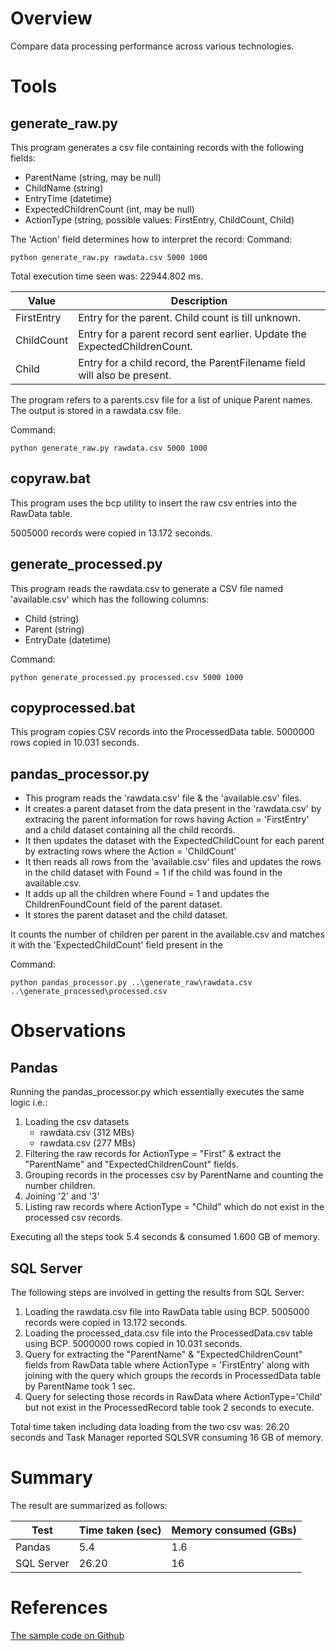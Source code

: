 # Overview
Compare data processing performance across various technologies.

# Tools

## generate_raw.py
This program generates a csv file containing records with the following fields:
- ParentName (string, may be null)
- ChildName (string)
- EntryTime (datetime)
- ExpectedChildrenCount (int, may be null)
- ActionType (string, possible values: FirstEntry, ChildCount, Child)

The 'Action' field determines how to interpret the record:
Command:
```
python generate_raw.py rawdata.csv 5000 1000
```
Total execution time seen was: 22944.802 ms.

| Value      | Description                                                              |
| ---------- | ------------------------------------------------------------------------ |
| FirstEntry | Entry for the parent. Child count is till unknown.                       |
| ChildCount | Entry for a parent record sent earlier. Update the ExpectedChildrenCount.|
| Child      | Entry for a child record, the ParentFilename field will also be present. |

The program refers to a parents.csv file for a list of unique Parent names.
The output is stored in a rawdata.csv file.

Command:
```
python generate_raw.py rawdata.csv 5000 1000
```

## copyraw.bat
This program uses the bcp utility to insert the raw csv entries into the RawData table.

5005000 records were copied in 13.172 seconds.

## generate_processed.py
This program reads the rawdata.csv to generate a CSV file named 'available.csv'  which has the following columns:
- Child (string)
- Parent (string)
- EntryDate (datetime)

Command:
```
python generate_processed.py processed.csv 5000 1000
```

## copyprocessed.bat
This program copies CSV records into the ProcessedData table. 
5000000 rows copied in 10.031 seconds.


## pandas_processor.py
- This program reads the 'rawdata.csv' file & the 'available.csv' files. 
- It creates a parent dataset from the data present in the 'rawdata.csv' by extracing the parent information for rows having Action = 'FirstEntry' and a child dataset containing all the child records.
- It then updates the dataset with the ExpectedChildCount for each parent by extracting rows where the Action = 'ChildCount'
- It then reads all rows from the 'available.csv' files and updates the rows in the child dataset with Found = 1 if the child was found in the available.csv.
- It adds up all the children where Found = 1 and updates the ChildrenFoundCount field of the parent dataset.
- It stores the parent dataset and the child dataset. 

It counts the number of children per parent in the available.csv and matches it with the 'ExpectedChildCount' field present in the 

Command:
```
python pandas_processor.py ..\generate_raw\rawdata.csv ..\generate_processed\processed.csv
```

# Observations

## Pandas
Running the pandas_processor.py which essentially executes the same logic i.e.:
1. Loading the csv datasets
   - rawdata.csv (312 MBs)
   - rawdata.csv (277 MBs)
2. Filtering the raw records for ActionType = "First" & extract the "ParentName" and "ExpectedChildrenCount" fields.
3. Grouping records in the processes csv by ParentName and counting the number children.
4. Joining '2' and '3'
5. Listing raw records where ActionType = "Child" which do not exist in the processed csv records.

Executing all the steps took 5.4 seconds & consumed 1.600 GB of memory. 

## SQL Server
The following steps are involved in getting the results from SQL Server:

1. Loading the rawdata.csv file into RawData table using BCP. 5005000 records were copied in 13.172 seconds.
2. Loading the processed_data.csv file into the ProcessedData.csv table using BCP. 5000000 rows copied in 10.031 seconds.
3. Query for extracting the "ParentName" & "ExpectedChildrenCount" fields from RawData table where ActionType = 'FirstEntry' along with joining with the query which groups the records in ProcessedData table by ParentName took 1 sec.
4. Query for selecting those records in RawData where ActionType='Child' but not exist in the ProcessedRecord table took 2 seconds to execute.

Total time taken including data loading from the two csv was: 26.20 seconds and Task Manager reported SQLSVR consuming 16 GB of memory.

# Summary
The result are summarized as follows:

| Test       | Time taken (sec) | Memory consumed (GBs) |
| ---------- | ---------------- | --------------------- |
| Pandas     |              5.4 |                   1.6 |
| SQL Server |            26.20 |                    16 |

# References
<a href="https://github.com/siddharthbarman/data-processing-comparisons">The sample code on Github</a>
